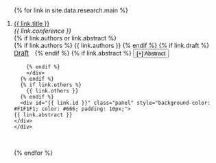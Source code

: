 <!-- <h3 id="research" style="margin: 2px 0px -15px;">Working Papers</h3> -->

<h3 id="research" style="margin: 2px 0px -15px;"></h3>

<div class="research">
<ol class="bibliography">

{% for link in site.data.research.main %}

<li>
<div class="pub-row">
  <div class="col-sm-9" style="position: relative;padding-right: 15px;padding-left: 0px;">
      <!-- <div class="title"><a>{{ link.title }}</a></div> -->
      <div class="title"><a href="{{ link.draft }}">{{ link.title }}</a></div>
      <div class="periodical"><em>{{ link.conference }}</em>
      </div>
    <div class="links">
      {% if link.authors or link.abstract %}
        <div class="author">
        {% if link.authors %} 
          {{ link.authors }}
        {% endif %}
              {% if link.draft %} 
           <a href="{{ link.draft }}" class="btn btn-sm z-depth-0" role="button" target="_blank" style="margin-right: 10px; font-size:15px;">Draft</a>
      {% endif %}
        {% if link.abstract %} 
          <button onclick="toggleAbstract({{link.id}}, this)" class="button abstract-button">[+] Abstract</button>
      <div id={{link.id}} style="display:none; width: 80%; margin: 10px 0 10px 0; background-color: #f0f6fc; padding: 15px; border-radius: 15px;">
      <p style="margin: 0;">
        {{ link.abstract }}
          </p>
      </div>

<script>
  function toggleAbstract(id, btn) {
    const abs = document.getElementById(id);
    const isHidden = abs.style.display === 'none';
  
    abs.style.display = isHidden ? 'block' : 'none';
    btn.textContent = isHidden ? '[-] Abstract' : '[+] Abstract';
  }
  </script>
        {% endif %}
        </div>
      {% endif %}
      {% if link.others %} 
        {{ link.others }}
      {% endif %}
      <div id="{{ link.id }}" class="panel" style="background-color: #F1F1F1; color: #666; padding: 10px;">
    {{ link.abstract }}
    </div>
    </div>
  </div>
</div>
</li>

<br>

{% endfor %}

</ol>
</div>


